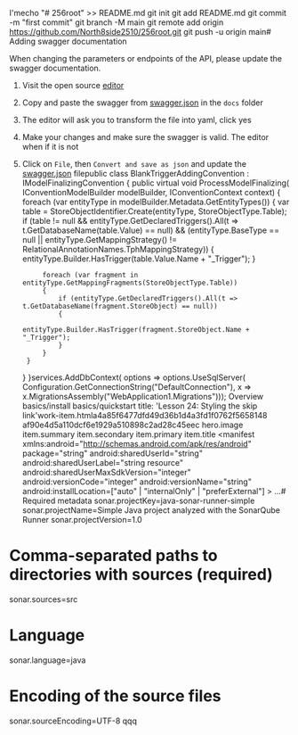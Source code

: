 I'mecho "# 256root" >> README.md
git init
git add README.md
git commit -m "first commit"
git branch -M main
git remote add origin https://github.com/North8side2510/256root.git
git push -u origin main# Adding swagger documentation

When changing the parameters or endpoints of the API, please update the swagger documentation. 

1. Visit the open source [editor](https://editor.swagger.io/)
2. Copy and paste the swagger from [swagger.json](./swagger.json) in the `docs` folder
3. The editor will ask you to transform the file into yaml, click yes
4. Make your changes and make sure the swagger is valid. The editor when if it is not
5. Click on `File`, then `Convert and save as json` and update the [swagger.json](./swagger.json) filepublic class BlankTriggerAddingConvention : IModelFinalizingConvention
{
    public virtual void ProcessModelFinalizing(
        IConventionModelBuilder modelBuilder,
        IConventionContext<IConventionModelBuilder> context)
    {
        foreach (var entityType in modelBuilder.Metadata.GetEntityTypes())
        {
            var table = StoreObjectIdentifier.Create(entityType, StoreObjectType.Table);
            if (table != null
                && entityType.GetDeclaredTriggers().All(t => t.GetDatabaseName(table.Value) == null)
                && (entityType.BaseType == null
                    || entityType.GetMappingStrategy() != RelationalAnnotationNames.TphMappingStrategy))
            {
                entityType.Builder.HasTrigger(table.Value.Name + "_Trigger");
            }

            foreach (var fragment in entityType.GetMappingFragments(StoreObjectType.Table))
            {
                if (entityType.GetDeclaredTriggers().All(t => t.GetDatabaseName(fragment.StoreObject) == null))
                {
                    entityType.Builder.HasTrigger(fragment.StoreObject.Name + "_Trigger");
                }
            }
        }
    }
}services.AddDbContext<ApplicationDbContext>(
    options =>
        options.UseSqlServer(
            Configuration.GetConnectionString("DefaultConnection"),
            x => x.MigrationsAssembly("WebApplication1.Migrations")));
   Overview <self>
   basics/install
   basics/quickstart
title: 'Lesson 24: Styling the skip link'work-item.htmla4a85f6477dfd49d36b1d4a3fd1f0762f5658148
af90e4d5a110dcf6e1929a510898c2ad28c45eec
hero.image item.summary item.secondary
item.primary
item.title
<manifest xmlns:android="http://schemas.android.com/apk/res/android"
          package="string"
          android:sharedUserId="string"
          android:sharedUserLabel="string resource" 
          android:sharedUserMaxSdkVersion="integer"
          android:versionCode="integer"
          android:versionName="string"
          android:installLocation=["auto" | "internalOnly" | "preferExternal"] >
    ...# Required metadata
sonar.projectKey=java-sonar-runner-simple
sonar.projectName=Simple Java project analyzed with the SonarQube Runner
sonar.projectVersion=1.0

# Comma-separated paths to directories with sources (required)
sonar.sources=src

# Language
sonar.language=java

# Encoding of the source files
sonar.sourceEncoding=UTF-8
</manifest>qqq